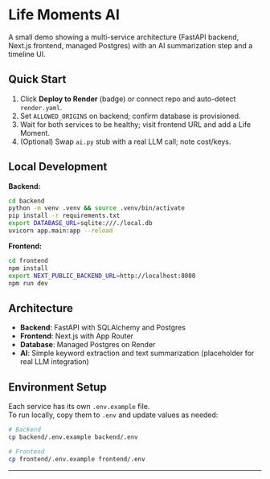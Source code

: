 # Life Moments AI

A small demo showing a multi-service architecture (FastAPI backend, Next.js frontend, managed Postgres) with an AI summarization step and a timeline UI.

## Quick Start

1. Click **Deploy to Render** (badge) or connect repo and auto-detect `render.yaml`.
2. Set `ALLOWED_ORIGINS` on backend; confirm database is provisioned.
3. Wait for both services to be healthy; visit frontend URL and add a Life Moment.
4. (Optional) Swap `ai.py` stub with a real LLM call; note cost/keys.

## Local Development

**Backend:**
```bash
cd backend
python -m venv .venv && source .venv/bin/activate
pip install -r requirements.txt
export DATABASE_URL=sqlite:///./local.db
uvicorn app.main:app --reload
```

**Frontend:**
```bash
cd frontend
npm install
export NEXT_PUBLIC_BACKEND_URL=http://localhost:8000
npm run dev
```

## Architecture

- **Backend**: FastAPI with SQLAlchemy and Postgres
- **Frontend**: Next.js with App Router
- **Database**: Managed Postgres on Render
- **AI**: Simple keyword extraction and text summarization (placeholder for real LLM integration)


## Environment Setup

Each service has its own `.env.example` file.  
To run locally, copy them to `.env` and update values as needed:

```bash
# Backend
cp backend/.env.example backend/.env
```

```bash
# Frontend
cp frontend/.env.example frontend/.env
```


---

